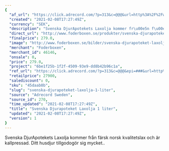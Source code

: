 ```yaml
---
{
  "af_url": "https://click.adrecord.com/?p=313&c=@@@&url=http%3A%2F%2Fwww.foderboxen.se%2Fprodukter%2Fsvenska-djurapoteket-laxolja-1-liter%2C628",
  "created": "2021-02-08T17:27:49Z",
  "currency": "SEK",
  "description": "Svenska DjurApotekets Laxolja kommer fr\u00e5n f\u00e4rsk norsk kvalitetslax och \u00e4r kallpressad. Ditt husdjur tillgodog\u00f6r sig mycket..",
  "direct_url": "http://www.foderboxen.se/produkter/svenska-djurapoteket-laxolja-1-liter,628",
  "finalprice": 279.0,
  "image": "http://www.foderboxen.se/bilder/svenska-djurapoteket-laxolja-1-liter-628.png",
  "merchant": "Foderboxen",
  "merchant_id": 46146,
  "onsale": 0,
  "price": 279.0,
  "project": "6be1f25b-1f2f-4509-93e9-dd8b42b96c1a",
  "ref_url": "https://click.adrecord.com/?p=313&c=@@@&epi=###&url=http%3A%2F%2Fwww.foderboxen.se%2Fprodukter%2Fsvenska-djurapoteket-laxolja-1-liter%2C628",
  "retailprice": 27900,
  "salediscount": 0,
  "sku": "45daab0b",
  "slug": "svenska-djurapoteket-laxolja-1-liter",
  "source": "Adrecord Sweden",
  "source_id": 270,
  "time_updated": "2021-02-08T17:27:49Z",
  "title": "Svenska Djurapoteket Laxolja 1 liter",
  "updated": "2021-02-08T17:27:49Z",
  "version": 1
}
---
```


<p> Svenska DjurApotekets Laxolja kommer från färsk norsk kvalitetslax och är kallpressad. Ditt husdjur tillgodogör sig mycket..</p>
